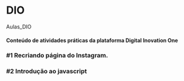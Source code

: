# DIO
Aulas_DIO
#### Conteúdo de atividades práticas da plataforma Digital Inovation One


### #1 Recriando página do Instagram.

### #2 Introdução ao javascript
